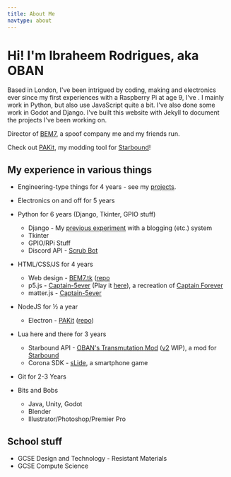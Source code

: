 ```yaml
---
title: About Me
navtype: about
---
```


# Hi! I'm Ibraheem Rodrigues, aka OBAN
Based in London, I've been intrigued by coding, making and electronics ever since my first experiences with a Raspberry Pi at age 9, I've . I mainly work in Python, but also use JavaScript quite a bit. I've also done some work in Godot and Django. I've built this website with Jekyll to document the projects I've been working on.

Director of [BEM7](http://bem7.tk), a spoof company me and my friends run.

Check out [PAKit](https://pakit.cf), my modding tool for [Starbound](https://playstarbound.com/)!

## My experience in various things

- Engineering-type things for 4 years - see my [projects](/projects).
- Electronics on and off for 5 years

- Python for 6 years (Django, Tkinter, GPIO stuff)
  - Django - My [previous experiment](https://github.com/IbraheemR/ibraheem_website_app) with a blogging (etc.) system
  - Tkinter
  - GPIO/RPi Stuff
  - Discord API - [Scrub Bot](https://github.com/IbraheemR/scrub-bot)
- HTML/CSS/JS for 4 years
  - Web design - [BEM7.tk](http://bem7.tk) ([repo](https://github.com/IbraheemR/bem7.tk)
  - p5.js - [Captain-5ever](https://github.com/IbraheemR/captain-5ever) (Play it [here](https://ibraheemr.github.io/captain-5ever)), a recreation of [Captain Forever](http://www.captainforever.com/captainforever.php)
  - matter.js - [Captain-5ever](https://github.com/IbraheemR/captain-5ever)
- NodeJS for ½ a year
  - Electron - [PAKit](https://pakit.cf) ([repo](https://github.com/IbraheemR/PAKit))
- Lua here and there for 3 years 
  - Starbound API - [OBAN's Transmutation Mod]() ([v2](https://github.com/IbraheemR/oban_transumutation_mod) WIP), a mod for [Starbound](https://playstarbound.com/)
  - Corona SDK - [sLide](https://github.com/IbraheemR/sLide), a smartphone game
- Git for 2-3 Years

- Bits and Bobs
  - Java, Unity, Godot
  - Blender
  - Illustrator/Photoshop/Premier Pro

## School stuff

- GCSE Design and Technology - Resistant Materials
- GCSE Compute Science